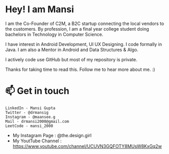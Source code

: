# Hey! I am Mansi

I am the Co-Founder of C2M, a B2C startup connecting the local vendors to the customers. By profession, I am a final year college student doing bachelors in Technology in Computer Science.

I have interest in Android Development, UI UX Designing. I code formally in Java. I am also a Mentor in Android and Data Structures & Algo.

I actively code use GitHub but most of my repository is private.

Thanks for taking time to read this. Follow me to hear more about me. :)

# 📫 Get in touch
    LinkedIn - Mansi Gupta
    Twitter - @drmansig
    Instagram - @maansee.g
    Mail - drmansi2000@gmail.com
    LeetCode - mansi_2000

* My Instagram Page : @the.design.girl
* My YoutTube Channel : https://www.youtube.com/channel/UCUVN3GQFOTY8MUsW8KxGq2w
